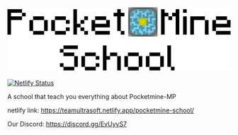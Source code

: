 ![pocketmineschool](website/static/img/pocketmineschool.png)

[![Netlify Status](https://api.netlify.com/api/v1/badges/490fb54c-7019-48db-99a6-c63f648e863e/deploy-status)](https://app.netlify.com/sites/teamultrasoft/deploys)

A school that teach you everything about Pocketmine-MP

netlify link: https://teamultrasoft.netlify.app/pocketmine-school/

Our Discord: https://discord.gg/EvUyyS7
